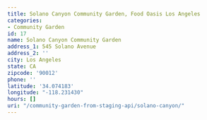 ```yaml
---
title: Solano Canyon Community Garden, Food Oasis Los Angeles
categories:
- Community Garden
id: 17
name: Solano Canyon Community Garden
address_1: 545 Solano Avenue
address_2: ''
city: Los Angeles
state: CA
zipcode: '90012'
phone: ''
latitude: '34.074183'
longitude: "-118.231430"
hours: []
uri: "/community-garden-from-staging-api/solano-canyon/"
---
```


